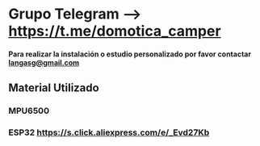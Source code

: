 # Grupo Telegram --> https://t.me/domotica_camper

  #### Para realizar la instalación o estudio personalizado por favor contactar langasg@gmail.com

## Material Utilizado

### MPU6500 

### ESP32 https://s.click.aliexpress.com/e/_Evd27Kb


